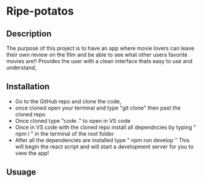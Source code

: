 # Ripe-potatos

## Description

The purpose of this project is to have an app where movie lovers can leave their own review on the film and be able to see what other users favorite movies are!!
Provides the user with a clean interface thats easy to use and understand,

## Installation

* Go to the GitHub repo and clone the code,
* once cloned open your terminal and type "git clone" then past the cloned repo
* Once cloned type "code ." to open in VS code 
* Once in VS code with the cloned repo install all dependncies by typing " npm i " in the terminal of the root folder
* After all the dependencies are installed type " npm run develop " This will begin the react script and will start a development server for you to view the app!

## Usuage 
